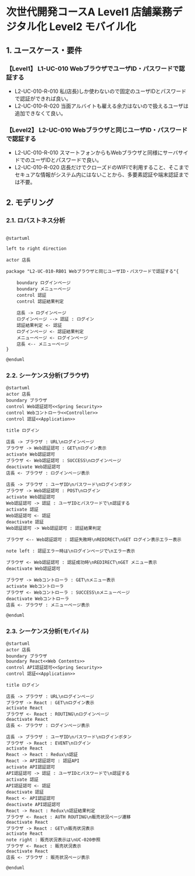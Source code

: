 # 次世代開発コースA Level1 店舗業務デジタル化 Level2 モバイル化

## 1. ユースケース・要件

### 【Level1】 L1-UC-010 WebブラウザでユーザID・パスワードで認証する

* L2-UC-010-R-010 私(店長)しか使わないので固定のユーザIDとパスワードで認証ができれば良い。
* L2-UC-010-R-020 当面アルバイトも雇える余力はないので扱えるユーザは追加できなくて良い。
  
### 【Level2】 L2-UC-010 Webブラウザと同じユーザID・パスワードで認証する

* L2-UC-010-R-010 スマートフォンからもWebブラウザと同様にサーバサイドでのユーザIDとパスワードで良い。
* L2-UC-010-R-020 店長だけでクローズドのWIFIで利用すること、そこまでセキュアな情報がシステム内にはないことから、多要素認証や端末認証までは不要。

## 2. モデリング

### 2.1. ロバストネス分析

```plantuml

@startuml

left to right direction

actor 店長

package "L2-UC-010-RB01 Webブラウザと同じユーザID・パスワードで認証する"{

    boundary ログインページ
    boundary メニューページ
    control 認証
    control 認証結果判定

    店長 -> ログインページ
    ログインページ --> 認証 : ログイン
    認証結果判定 <- 認証
    ログインページ <- 認証結果判定
    メニューページ <- ログインページ
    店長 <-- メニューページ
}

@enduml
```

### 2.2. シーケンス分析(ブラウザ)

```plantuml
@startuml
actor 店長
boundary ブラウザ
control Web認証認可<<Spring Security>>
control Webコントローラ<<Controller>>
control 認証<<Application>>

title ログイン

店長 -> ブラウザ : URL\nログインページ
ブラウザ -> Web認証認可 : GET\nログイン表示
activate Web認証認可
ブラウザ <- Web認証認可 : SUCCESS\nログインページ
deactivate Web認証認可
店長 <- ブラウザ : ログインページ表示

店長 -> ブラウザ : ユーザID\nパスワード\nログインボタン
ブラウザ -> Web認証認可 : POST\nログイン
activate Web認証認可
Web認証認可 -> 認証 : ユーザIDとパスワードで\n認証する
activate 認証
Web認証認可 <- 認証
deactivate 認証
Web認証認可 -> Web認証認可 : 認証結果判定

ブラウザ <-- Web認証認可 : 認証失敗時\nREDIRECT\nGET ログイン表示エラー表示

note left : 認証エラー時は\nログインページで\nエラー表示

ブラウザ <- Web認証認可 : 認証成功時\nREDIRECT\nGET メニュー表示
deactivate Web認証認可

ブラウザ -> Webコントローラ : GET\nメニュー表示
activate Webコントローラ
ブラウザ <- Webコントローラ : SUCCESS\nメニューページ
deactivate Webコントローラ
店長 <- ブラウザ : メニューページ表示

@enduml
```

### 2.3. シーケンス分析(モバイル)

```plantuml
@startuml
actor 店長
boundary ブラウザ
boundary React<<Web Contents>>
control API認証認可<<Spring Security>>
control 認証<<Application>>

title ログイン

店長 -> ブラウザ : URL\nログインページ
ブラウザ -> React : GET\nログイン表示
activate React
ブラウザ <- React : ROUTING\nログインページ
deactivate React
店長 <- ブラウザ : ログインページ表示

店長 -> ブラウザ : ユーザID\nパスワード\nログインボタン
ブラウザ -> React : EVENT\nログイン
activate React
React -> React : Redux\n認証
React -> API認証認可 : 認証API
activate API認証認可
API認証認可 -> 認証 : ユーザIDとパスワードで\n認証する
activate 認証
API認証認可 <- 認証
deactivate 認証
React <- API認証認可
deactivate API認証認可
React -> React : Redux\n認証結果判定
ブラウザ <- React : AUTH ROUTING\n販売状況ページ遷移
deactivate React
ブラウザ -> React : GET\n販売状況表示
activate React
note right : 販売状況表示は\nUC-020参照
ブラウザ <- React : 販売状況表示
deactivate React
店長 <- ブラウザ : 販売状況ページ表示

@enduml
```
